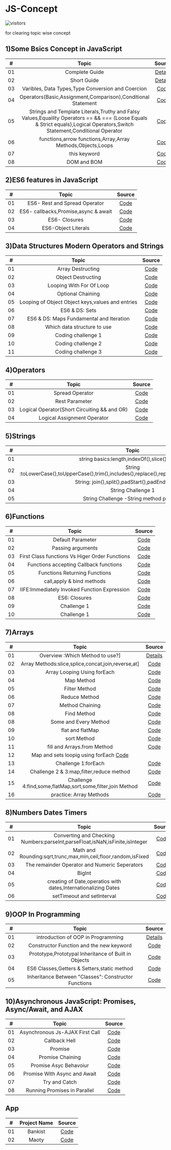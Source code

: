 # JS-Concept

![visitors](https://visitor-badge.glitch.me/badge?page_id=lokeshjawale96.Js-Concept)

for clearing topic wise concept

## 1)Some Bsics Concept in JavaScript

|  #  |            Topic             | Source |
| :-: | :----------------------------: | :-------: |
| 01  |     Complete Guide      | [Details](./Fundamentals-Part_1/README.MD) |  
| 02  |     Short Guide      | [Details](./Fundamentals-Part_1/starter/SHORTINFO.MD) |
| 03  |     Varibles, Data Types,Type Conversion and Coercion   | [Code](./Fundamentals-Part_1/starter/basic1.js)  |
| 04  |     Operators(Basic,Assignment,Comparison),Conditional Statement     | [Code](./Fundamentals-Part_1/starter/basic2.js) |
| 05  |     Strings and Template Literals,Truthy and Falsy Values,Equaility Operators == && === (Loose Equals & Strict equals),Logical Operators,Switch Statement,Conditional Operator     | [Code](./Fundamentals-Part_1/final/script.js)  |
| 06  |     functions,arrow functions,Array,Array Methods,Objects,Loops    | [Code](./Fundamental_Part_2/final/script.js) |
| 07  |     this keyword     | [Code](./this%20keyword/this.js) |
| 08  |     DOM and BOM     | [Code](./Fundamentals/dom_bom.js) |



## 2)ES6 features in JavaScript

|  #  |            Topic             | Source |
| :-: | :----------------------------: | :-------: |
| 01  |     ES6- Rest and Spread Operator      | [Code](./ES6/restAndSpread.js) |  
| 02  |     ES6- callbacks,Promise,async & await      | [Code](./ES6/callbackPromiseAsyncAwait.js) |
| 03  |     ES6- Closures   | [Code](./ES6/closure.js)  |
| 04  |     ES6-Object Literals     | [Code](./ES6/objectLiterals.js) |


## 3)Data Structures Modern Operators and Strings

|  #  |            Topic             | Source |
| :-: | :----------------------------: | :-------: |
| 01  |     Array Destructing      | [Code](./Data-Structures-Operators-strings/DS/arrayDestructing.js) |  
| 02  |     Object Destructing      | [Code](./Data-Structures-Operators-strings/DS/objectDestructing.js) |
| 03  |     Looping With For Of Loop   | [Code](./Data-Structures-Operators-strings/DS/LoopingForOfLoop.js)  |
| 04  |     Optional Chaining     | [Code](./Data-Structures-Operators-strings/DS/optionalChaining.js) |
| 05  |     Looping of Object Object keys,values and entries   | [Code](./Data-Structures-Operators-strings/DS/loopingObjects.js)  |
| 06  |     ES6 & DS: Sets     | [Code](./Data-Structures-Operators-strings/DS/sets.js) |
| 07  |     ES6 & DS: Maps Fundamental and Iteration   | [Code](./Data-Structures-Operators-strings/DS/maps.js)  |
| 08  |     Which data structure to use     | [Code](./Data-Structures-Operators-strings/DS/Which%20data%20structure%20is%20use.md) |
| 09  |     Coding challenge 1   | [Code](./Data-Structures-Operators-strings/DS/codingChallenge1.js)  |
| 10  |     Coding challenge 2     | [Code](./Data-Structures-Operators-strings/DS/codingChallenge2.js) |
| 11  |     Coding challenge 3   | [Code](./Data-Structures-Operators-strings/DS/challenge3.js)  |


## 4)Operators

|  #  |            Topic             | Source |
| :-: | :----------------------------: | :-------: |
| 01  |     Spread Operator   | [Code](./Data-Structures-Operators-strings/Operators/spreadOperator.js)  |
| 02  |     Rest Parameter     | [Code](./Data-Structures-Operators-strings/Operators/restPatternAndParameter.js) |
| 03  |     Logical Operator(Short Circuiting && and OR)    | [Code](./Data-Structures-Operators-strings/Operators/shortCircuiting.js)  |
| 04  |     Logical Assignment Operator     | [Code](./Data-Structures-Operators-strings/Operators/logicalAssignmentOperator.js) |


## 5)Strings

|  #  |            Topic             | Source |
| :-: | :----------------------------: | :-------: |
| 01  |     string basics:length,indexOf(),slice() method   | [Code](./Data-Structures-Operators-strings/strings/string.js)  |
| 02  |     String :toLowerCase(),toUpperCase(),trim(),includes(),replace(),replaceAll(),startsWith(),endsWith()]     | [Code](./Data-Structures-Operators-strings/strings/string-part1.js) |
| 03  |     String: join(),split(),padStart(),padEnd(),repeat()   | [Code](./Data-Structures-Operators-strings/strings/string-part2.js)  |
| 04  |     String Challenge 1     | [Code](./Data-Structures-Operators-strings/strings/string-challenge.js) |
| 05  |     String Challenge -String method practice   | [Code](./Data-Structures-Operators-strings/strings/string-part1.js)  |



## 6)Functions

|  #  |            Topic             | Source |
| :-: | :----------------------------: | :-------: |
| 01  |     Default Parameter   | [Code](./Functions/starter/defaultParameter.js)  |
| 02  |     Passing arguments     | [Code](./Functions/starter/functionPassing.js) |
| 03  |     First Class functions Vs Higer Order Functions   | [Code](./Functions/starter/functionCalled.js)  |
| 04  |     Functions accepting Callback functions    | [Code](./Functions/starter/functionWithCallbackfunc.js) |
| 05  |     Functions Returning Functions   | [Code](./Functions/starter/funRetFun.js)  |
| 06  |     call,apply & bind methods     | [Code](./Functions/starter/callAndApplyAndBind.js) |
| 07  |     IIFE:Immediately Invoked Function Expression   | [Code](./Functions/starter/invokedFun.js)  |
| 08  |     ES6: Closures     | [Code](./Functions/starter/closures.js) |
| 09  |     Challenge 1   | [Code](./Functions/starter/challenge1.js)  |
| 10  |     Challenge 1    | [Code](./Functions/starter/challenge2.js) |


## 7)Arrays

|  #  |            Topic             | Source |
| :-: | :----------------------------: | :-------: |
| 01  |     Overview :Which Method to use?]   | [Details](./Arrays/readme.md)  |
| 02  |     Array Methods:slice,splice,concat,join,reverse,at]   | [Code](./Arrays/Array-stuff/arrayMethods.js)  |
| 03  |     Array Looping Using forEach   | [Code](./Arrays/Array-stuff/arrayLoopingforEach.js)  |
| 04  |     Map Method   | [Code](./Arrays/Array-stuff/mapMethod.js)  |
| 05  |     Filter Method   | [Code](./Arrays/Array-stuff/filter.js)  |
| 06  |     Reduce Method  | [Code](./Arrays/Array-stuff/reduce.js)  |
| 07  |     Method Chaining   | [Code](./Arrays/Array-stuff/methodChaining.js)  |
| 08  |     Find Method   | [Code](./Arrays/Array-stuff/find.js)  |
| 08  |     Some and Every Method   | [Code](./Arrays/Array-stuff/someAndEvery.js)  |
| 09  |     flat and flatMap   | [Code](./Arrays/Array-stuff/flatAndFlatMAP.js)  |
| 10  |     sort Method  | [Code](./Arrays/Array-stuff/sortingArrays.js)  |
| 11  |     fill and Arrays.from Method  | [Code](./Arrays/Array-stuff/fillAndArraysFrom.js)  |
| 12  |     Map and sets loopig using forEach     [Code](./Arrays/Array-stuff/forEachMapsAndSets.js)  |
| 13  |     Challenge 1:forEach   | [Code](./Arrays/challenge/challenge1.js)  |
| 14  |     Challenge 2 & 3:map,filter,reduce method   | [Code](./Arrays/challenge/challenge2.js)  |
| 15  |     Challenge 4:find,some,flatMap,sort,some,filter,join Method   | [Code](./Arrays/challenge/challenge4.js)  |
| 16  |     practice: Array Methods   | [Code](./Arrays/practice.js)  |


## 8)Numbers Dates Timers

|  #  |            Topic             | Source |
| :-: | :----------------------------: | :-------: |
| 01  |     Converting and Checking Numbers:parseInt,parseFloat,isNaN,isFinite,isInteger   | [Code](./Numbers-Dates-Timers-Bankist/Numbers/number1.js)  |
| 02  |     Math and Rounding:sqrt,trunc,max,min,ceil,floor,random,isFixed   | [Code](./Numbers-Dates-Timers-Bankist/Numbers/number2.js)  |
| 03  |     The remainder Operator and Numeric Seperators   | [Code](./Numbers-Dates-Timers-Bankist/Numbers/number3.js)  |
| 04  |     BigInt   | [Code](./Numbers-Dates-Timers-Bankist/Numbers/number4.js)  |
| 05  |     creating of Date,operatios with dates,Internationalizing Dates   | [Code](./Numbers-Dates-Timers-Bankist/Dates/date.js)  |
| 06  |     setTimeout and setInterval   | [Code](./Numbers-Dates-Timers-Bankist/Numbers/setTimeoutAndsetInterval.js)  |



## 9)OOP In Programming

|  #  |            Topic             | Source |
| :-: | :----------------------------: | :-------: |
| 01  |     introduction of OOP in Programming   | [Details](./OOP-In-Programming/Readme.md)  |
| 02  |     Constructor Function and the new keyword   | [Code](./OOP-In-Programming/constructorFunctions.js)  |
| 03  |     Prototype,Prototypal Inheritance of Built in Objects   | [Code](./OOP-In-Programming/prototypes.js)  |
| 04  |     ES6 Classes,Getters & Setters,static method   | [Code](./OOP-In-Programming/es6Classes.js)  |
| 05  |     Inheritance Between "Classes": Constructor Functions   | [Code](./OOP-In-Programming/inheritance.js)  |

## 10)Asynchronous JavaScript: Promises, Async/Await, and AJAX

|  #  |            Topic             | Source |
| :-: | :----------------------------: | :-------: |
| 01  |     Asynchronous Js-AJAX First Call   | [Code](./Asynchronous/js/firstAjaxCall.js)  |
| 02  |     Callback Hell   | [Code](./Asynchronous/js/callbackHell.js)  |
| 03  |     Promise   | [Code](./Asynchronous/js/promiseFetch.js)  |
| 04  |     Promise Chaining  | [Code](./Asynchronous/js/promiseChaining.js)  |
| 05  |     Promise Asyc Behavoiur  | [Code](./Asynchronous/js/simplePromise.js)  |
| 06  |     Promise With Async and Await  | [Code](./Asynchronous/js/promiseWithAsyncAndAwait.js)  |
| 07  |     Try and Catch  | [Code](./Asynchronous/js/tryAndCatch.js)  |
| 08  |     Running Promises in Parallel  | [Code](./Asynchronous/js/runningParallelPromises.js)  |


## App

|  #  |            Project Name             | Source |
| :-: | :----------------------------: | :-------: |
| 01  |     Bankist   | [Code](./bankist/bankist.js)  |
| 02  |     Maoty   | [Code](./Mapty/script.js)  |
